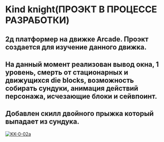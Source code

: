 # Kind knight(ПРОЭКТ В ПРОЦЕССЕ РАЗРАБОТКИ)
## 2д платформер на движке Arcade. Проэкт создается для изучение данного движка.
## На данный момент реализован вывод окна, 1 уровень, смерть от стационарных и движущихся die blocks, возможность собирать сундуки, анимация действий персонажа, исчезающие блоки и сейвпоинт.
## Добавлен скилл двойного прыжка который выпадает из сундука.
<a href="https://ibb.co/nCdM1q8"><img src="https://i.ibb.co/X80x5fk/KK-0-02a.jpg" alt="KK-0-02a" border="0"></a>

